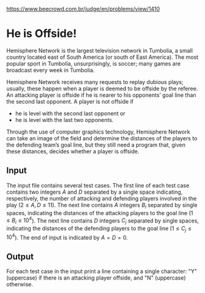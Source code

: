 https://www.beecrowd.com.br/judge/en/problems/view/1410

# He is Offside!

Hemisphere Network is the largest television network in Tumbolia, a small
country located east of South America (or south of East America). The most
popular sport in Tumbolia, unsurprisingly, is soccer; many games are broadcast
every week in Tumbolia.

Hemisphere Network receives many requests to replay dubious plays; usually,
these happen when a player is deemed to be offside by the referee. An
attacking player is offside if he is nearer to his opponents’ goal line than
the second last opponent. A player is not offside if

- he is level with the second last opponent or
- he is level with the last two opponents.

Through the use of computer graphics technology, Hemisphere Network can take
an image of the field and determine the distances of the players to the
defending team’s goal line, but they still need a program that, given these
distances, decides whether a player is offside.

## Input

The input file contains several test cases. The first line of each test case
contains two integers $A$ and $D$ separated by a single space indicating,
respectively, the number of attacking and defending players involved in the
play ($2 \leq A, D \leq 11$). The next line contains $A$ integers $B_i$
separated by single spaces, indicating the distances of the attacking players
to the goal line ($1 \leq B_i \leq 10^4$). The next line contains $D$ integers
$C_j$ separated by single spaces, indicating the distances of the defending
players to the goal line ($1 \leq C_j \leq 10^4$). The end of input is
indicated by $A = D = 0$.

## Output

For each test case in the input print a line containing a single character:
"Y" (uppercase) if there is an attacking player offside, and "N" (uppercase)
otherwise.
